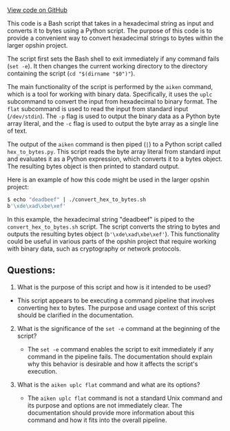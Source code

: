 [View code on GitHub](https://github.com/opshin/opshin/scripts/uplc_to_cbor.sh)

This code is a Bash script that takes in a hexadecimal string as input and converts it to bytes using a Python script. The purpose of this code is to provide a convenient way to convert hexadecimal strings to bytes within the larger opshin project.

The script first sets the Bash shell to exit immediately if any command fails (`set -e`). It then changes the current working directory to the directory containing the script (`cd "$(dirname "$0")"`).

The main functionality of the script is performed by the `aiken` command, which is a tool for working with binary data. Specifically, it uses the `uplc` subcommand to convert the input from hexadecimal to binary format. The `flat` subcommand is used to read the input from standard input (`/dev/stdin`). The `-p` flag is used to output the binary data as a Python byte array literal, and the `-c` flag is used to output the byte array as a single line of text.

The output of the `aiken` command is then piped (`|`) to a Python script called `hex_to_bytes.py`. This script reads the byte array literal from standard input and evaluates it as a Python expression, which converts it to a bytes object. The resulting bytes object is then printed to standard output.

Here is an example of how this code might be used in the larger opshin project:

```bash
$ echo "deadbeef" | ./convert_hex_to_bytes.sh
b'\xde\xad\xbe\xef'
```

In this example, the hexadecimal string "deadbeef" is piped to the `convert_hex_to_bytes.sh` script. The script converts the string to bytes and outputs the resulting bytes object (`b'\xde\xad\xbe\xef'`). This functionality could be useful in various parts of the opshin project that require working with binary data, such as cryptography or network protocols.
## Questions: 
 1. What is the purpose of this script and how is it intended to be used?
   - This script appears to be executing a command pipeline that involves converting hex to bytes. The purpose and usage context of this script should be clarified in the documentation.
   
2. What is the significance of the `set -e` command at the beginning of the script?
   - The `set -e` command enables the script to exit immediately if any command in the pipeline fails. The documentation should explain why this behavior is desirable and how it affects the script's execution.
   
3. What is the `aiken uplc flat` command and what are its options?
   - The `aiken uplc flat` command is not a standard Unix command and its purpose and options are not immediately clear. The documentation should provide more information about this command and how it fits into the overall pipeline.